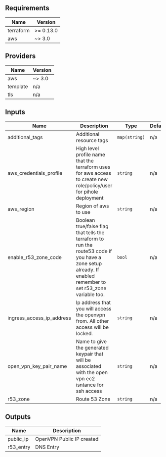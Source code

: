 ## Requirements

| Name | Version |
|------|---------|
| terraform | >= 0.13.0 |
| aws | ~> 3.0 |

## Providers

| Name | Version |
|------|---------|
| aws | ~> 3.0 |
| template | n/a |
| tls | n/a |

## Inputs

| Name | Description | Type | Default | Required |
|------|-------------|------|---------|:--------:|
| additional\_tags | Additional resource tags | `map(string)` | n/a | yes |
| aws\_credentials\_profile | High level profile name that the terraform uses for aws access to create new role/policy/user for pihole deployment | `string` | n/a | yes |
| aws\_region | Region of aws to use | `string` | n/a | yes |
| enable\_r53\_zone\_code | Boolean true/false flag that tells the terraform to run the route53 code if you have a zone setup already. If enabled remember to set r53\_zone variable too. | `bool` | n/a | yes |
| ingress\_access\_ip\_address | Ip address that you will access the openvpn from. All other access will be locked. | `string` | n/a | yes |
| open\_vpn\_key\_pair\_name | Name to give the generated keypair that will be associated with the open vpn ec2 isntance for ssh access | `string` | n/a | yes |
| r53\_zone | Route 53 Zone | `string` | n/a | yes |

## Outputs

| Name | Description |
|------|-------------|
| public\_ip | OpenVPN Public IP created |
| r53\_entry | DNS Entry |

